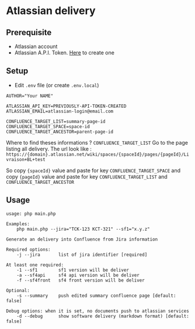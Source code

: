 # Atlassian delivery

## Prerequisite
- Atlassian account
- Atlassian A.P.I. Token. [Here](https://id.atlassian.com/manage-profile/security/api-tokens) to create one

## Setup 
- Edit ``.env`` file (or create ``.env.local``)
```dotenv
AUTHOR="Your NAME"

ATLASSIAN_API_KEY=PREVIOUSLY-API-TOKEN-CREATED
ATLASSIAN_EMAIL=atlassian-login@email.com

CONFLUENCE_TARGET_LIST=summary-page-id
CONFLUENCE_TARGET_SPACE=space-id
CONFLUENCE_TARGET_ANCESTOR=parent-page-id
```

Where to find theses informations ?
``CONFLUENCE_TARGET_LIST`` Go to the page listing all delivery. The url look like : 
``https://{domain}.atlassian.net/wiki/spaces/{spaceId}/pages/{pageId}/Livraison+BL+test``

So copy ``{spaceId}`` value and paste for key ``CONFLUENCE_TARGET_SPACE`` 
and copy ``{pageId}`` value and paste for key ``CONFLUENCE_TARGET_LIST`` and ``CONFLUENCE_TARGET_ANCESTOR``

## Usage
```shell
usage: php main.php

Examples:
    php main.php --jira="TCK-123 KCT-321" --sf1="x.y.z"

Generate an delivery into Confluence from Jira information

Required options:
    -j --jira       list of jira identifier [required]

At least one required:
    -1 --sf1        sf1 version will be deliver
    -a --sf4api     sf4 api version will be deliver
    -f --sf4front   sf4 front version will be deliver

Optional:
    -s --summary    push edited summary confluence page [default: false]

Debug options: when it is set, no documents push to atlassian services
    -d --debug      show software delivery (markdown format) [default: false]
```
